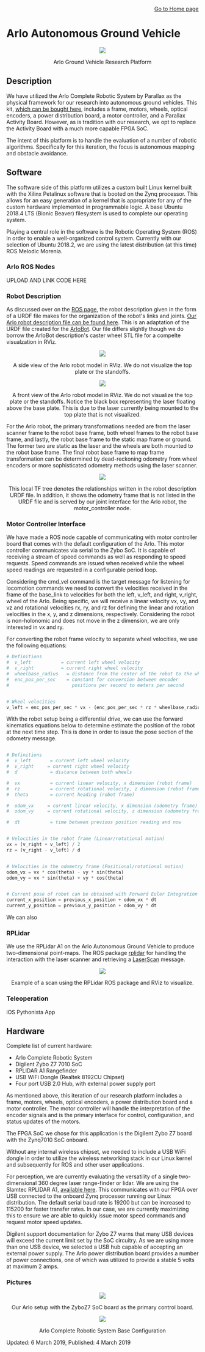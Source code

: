 <p align="right">
<a href="https://tjlw.github.io/">Go to Home page</a>
</p>




# Arlo Autonomous Ground Vehicle

<p align="center"> <img width="auto" src="https://github.com/TJLW/tjlw.github.io/blob/master/Projects/ArloAGV/Images/ArloControlUnit.png?raw=True"/> </p>
<p align="center">
	Arlo Ground Vehicle Research Platform
</p>




## Description

We have utilized the Arlo Complete Robotic System by Parallax as the physical framework for our research into autonomous ground vehicles. This kit, [which can be bought here](https://www.parallax.com/product/28966), includes a frame, motors, wheels, optical encoders, a power distribution board, a motor controller, and a Parallax Activity Board. However, as is tradition with our research, we opt to replace the Activity Board with a much more capable FPGA SoC.

The intent of this platform is to handle the evaluation of a number of robotic algorithms. Specifically for this iteration, the focus is autonomous mapping and obstacle avoidance.




## Software

The software side of this platform utilizes a custom built Linux kernel built with the Xilinx Petalinux software that is booted on the Zynq processor. This allows for an easy generation of a kernel that is appropriate for any of the custom hardware implemented in programmable logic. A base Ubuntu 2018.4 LTS (Bionic Beaver) filesystem is used to complete our operating system.

Playing a central role in the software is the Robotic Operating System (ROS) in order to enable a well-organized control system. Currently with our selection of Ubuntu 2018.2, we are using the latest distribution (at this time) ROS Melodic Morenia.


### Arlo ROS Nodes

UPLOAD AND LINK CODE HERE


### Robot Description

As discussed over on the [ROS page](https://tjlw.github.io/Projects/ROS), the robot description given in the form of a URDF file makes for the organization of the robot's links and joints. [Our Arlo robot description file can be found here](). This is an adaptation of the URDF file created for the [ArloBot](https://github.com/chrisl8/ArloBot). Our file differs slightly though we do borrow the ArloBot description's caster wheel STL file for a compelte visualzation in RViz.


<p align="center"> <img width="auto" src="https://github.com/TJLW/tjlw.github.io/blob/master/Projects/ArloAGV/Images/ArloRobotModelSide.png?raw=True"/> </p>
<p align="center">
	A side view of the Arlo robot model in RViz. We do not visualize the top plate or the standoffs.
</p>


<p align="center"> <img width="auto" src="https://github.com/TJLW/tjlw.github.io/blob/master/Projects/ArloAGV/Images/ArloRobotModelFront.png?raw=True"/> </p>
<p align="center">
	A front view of the Arlo robot model in RViz. We do not visualize the top plate or the standoffs. Notice the black box representing the laser floating above the base plate. This is due to the laser currently being mounted to the top plate that is not visualized.
</p>


For the Arlo robot, the primary transformations needed are from the laser scanner frame to the robot base frame, both wheel frames to the robot base frame, and lastly, the robot base frame to the static map frame or ground. The former two are static as the laser and the wheels are both mounted to the robot base frame. The final robot base frame to map frame transformation can be determined by dead-reckoning odometry from wheel encoders or more sophisticated odometry methods using the laser scanner.

<p align="center"> <img width="auto" src="https://github.com/TJLW/tjlw.github.io/blob/master/Projects/ArloAGV/Images/RobotDescriptionTFTree.png?raw=True"/> </p>
<p align="center">
	This local TF tree denotes the relationships written in the robot description URDF file. In addition, it shows the odometry frame that is not listed in the URDF file and is served by our joint interface for the Arlo robot, the motor_controller node.
</p>




### Motor Controller Interface

We have made a ROS node capable of communicating with motor controller board that comes with the default configuration of the Arlo. This motor controller communicates via serial to the Zybo SoC. It is capable of receiving a stream of speed commands as well as responding to speed requests. Speed commands are issued when received while the wheel speed readings are requested in a configurable period loop.

Considering the cmd_vel command is the target message for listening for locomotion commands we need to convert the velocities received in the frame of the base_link to velocities for both the left, v_left, and right, v_right, wheel of the Arlo. Being specific, we will receive a linear velocity vx, vy, and vz and rotational velocities rx, ry, and rz for defining the linear and rotation velocities in the x, y, and z dimensions, respectively. Considering the robot is non-holonomic and does not move in the z dimension, we are only interested in vx and ry.

For converting the robot frame velocity to separate wheel velocities, we use the following equations:

```Python
# Definitions
#  v_left		 	= current left wheel velocity
#  v_right			= current right wheel velocity
#  wheelbase_radius   = distance from the center of the robot to the wheel
#  enc_pos_per_sec    = constant for conversion between encoder
#   				    positions per second to meters per second


# Wheel velocities
v_left = enc_pos_per_sec * vx - (enc_pos_per_sec * rz * wheelbase_radius)


```




With the robot setup being a differential drive, we can use the forward kinematics equations below to determine estimate the position of the robot at the next time step. This is done in order to issue the pose section of the odometry message.

```Python

# Definitions
#  v_left		= current left wheel velocity
#  v_right	   = current right wheel velocity
#  d 			= distance between both wheels

#  vx			= current linear velocity, x dimension (robot frame)
#  rz			= current rotational velocity, z dimension (robot frame)
#  theta	 	= current heading (robot frame)

#  odom_vx	   = current linear velocity, x dimension (odometry frame)
#  odom_vy	   = current rotational velocity, z dimension (odometry frame)

#  dt			= time between previous position reading and now


# Velocities in the robot frame (Linear/rotational motion)
vx = (v_right + v_left) / 2
rz = (v_right - v_left) / d  


# Velocities in the odometry frame (Positional/rotational motion)
odom_vx = vx * cos(theta) - vy * sin(theta)
odom_vy = vx * sin(theta) + vy * cos(theta)


# Current pose of robot can be obtained with Forward Euler Integration
current_x_position = previous_x_position + odom_vx * dt  
current_y_position = previous_y_position + odom_vy * dt  

```


We can also







### RPLidar

We use the RPLidar A1 on the Arlo Autonomous Ground Vehicle to produce two-dimensional point-maps. The ROS package [rplidar](http://wiki.ros.org/rplidar) for handling the interaction with the laser scanner and retrieving a [LaserScan](http://docs.ros.org/melodic/api/sensor_msgs/html/msg/LaserScan.html) message.


<p align="center"> <img width="auto" src="https://github.com/TJLW/tjlw.github.io/blob/master/Projects/ArloAGV/Images/ExampleRPLidarLaserScan.png?raw=True"/> </p>
<p align="center">
	Example of a scan using the RPLidar ROS package and RViz to visualize.
</p>




### Teleoperation

iOS Pythonista App






## Hardware

Complete list of current hardware:
- Arlo Complete Robotic System
- Digilent Zybo Z7 7010 SoC
- RPLIDAR A1 Rangefinder
- USB WiFi Dongle (Realtek 8192CU Chipset)
- Four port USB 2.0 Hub, with external power supply port

As mentioned above, this iteration of our research platform includes a frame, motors, wheels, optical encoders, a power distribution board and a motor controller. The motor controller will handle the interpretation of the encoder signals and is the primary interface for control, configuration, and status updates of the motors.

The FPGA SoC we chose for this application is the Digilent Zybo Z7 board with the Zynq7010 SoC onboard.

Without any internal wireless chipset, we needed to include a USB WiFi dongle in order to utilize the wireless networking stack in our Linux kernel and subsequently for ROS and other user applications.

For perception, we are currently evaluating the versatility of a single two-dimensional 360 degree laser range-finder or lidar. We are using the Slamtec RPLIDAR A1, [available here](https://www.slamtec.com/en/Lidar/A1). This communicates with our FPGA over USB connected to the onboard Zynq processor running our Linux distribution. The default serial baud rate is 19200 but can be increased to 115200 for faster transfer rates. In our case, we are currently maximizing this to ensure we are able to quickly issue motor speed commands and request motor speed updates.

Digilent support documentation for Zybo Z7 warns that many USB devices will exceed the current limit set by the SoC circuitry. As we are using more than one USB device, we selected a USB hub capable of accepting an external power supply. The Arlo power distribution board provides a number of power connections, one of which was utilized to provide a stable 5 volts at maximum 2 amps.








### Pictures

<p align="center">
<img src="https://github.com/TJLW/tjlw.github.io/blob/master/Projects/ArloAGV/Images/ArloInternals.png?raw=True" /> </p>
<p align="center">
	Our Arlo setup with the ZyboZ7 SoC board as the primary control board.
</p>


<p align="center">
<img src="https://github.com/TJLW/tjlw.github.io/blob/master/Projects/ArloAGV/Images/ArloBaseConfiguration.jpeg?raw=True" /> </p>
<p align="center">
	Arlo Complete Robotic System Base Configuration
</p>




Updated: 6 March 2019, Published: 4 March 2019
